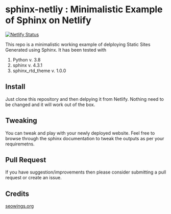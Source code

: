 # sphinx-netliy : Minimalistic Example of Sphinx on Netlify

[![Netlify Status](https://api.netlify.com/api/v1/badges/6e617b73-9bc1-453a-b318-564653a46048/deploy-status)](https://app.netlify.com/sites/sphinx-netlify/deploys)

This repo is a minimalistic working example of delploying Static Sites Generated using Sphinx. It has been tested with

1. Python v. 3.8
2. sphinx v. 4.3.1
3. sphinx_rtd_theme v. 1.0.0

## Install

Just clone this repository and then delpying it from Netlify. Nothing need to be changed and it will work out of the box.

## Tweaking

You can tweak and play with your newly deployed website. Feel free to browse through the sphinx documentation to tweak the outputs as per your requiremetns.

## Pull Request

If you have suggestion/improvements then please consider submitting a pull request or create an issue.

## Credits

<a href="https://www.seowings.org/" target="_blank">seowings.org</a>
